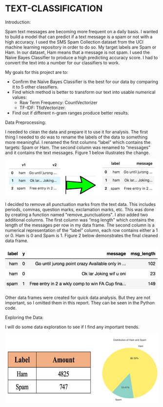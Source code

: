 # TEXT-CLASSIFICATION


Introduction:

Spam text messages are becoming more frequent on a daily basis. I wanted to build a model that can predict if a text message is a spam or not with a high accuracy. I used the SMS Spam Collection dataset from the UCI machine learning repository in order to do so. My target labels are Spam or Ham. In our dataset, Ham means that a message is not spam. I used the Naïve Bayes Classifier to produce a high predicting accuracy score. I had to convert the text into a number for our classifiers to work. 

My goals for this project are to:

*	Confirm the Naïve Bayes Classifier is the best for our data by comparing it to 5 other classifiers.
*	Find which method is better to transform our text into usable numerical values:
    * Raw Term Frequency: CountVectorizer
    * TF-IDF: TfidVectorizer.
*	Find out if different n-gram ranges produce better results.


Data Preprocessing:

I needed to clean the data and prepare it to use it for analysis. The first thing I needed to do was to rename the labels of the data to something more meaningful. I renamed the first columns “label” which contains the targets: Spam or Ham. The second column was renamed to “messages” and it contains the text messages. Figure 1 below illustrates the change.

![Figure 1](Figure1.png)

I decided to remove all punctuation marks from the text data. This includes periods, commas, question marks, exclamation marks, etc. This was done by creating a function named "remove_punctuations". I also added two additional columns. The first column was “msg length” which contains the length of the messages per row in my data frame. The second column is a numerical representation of the “label” column, each row contains either a 1 or 0. Ham is 0 and Spam is 1. Figure 2 below demonstrates the final cleaned data frame.

![Figure 2](Figure2.png)

Other data frames were created for quick data analysis. But they are not important, so I omitted them in this report. They can be seen in the Python code.

Exploring the Data:

I will do some data exploration to see if I find any important trends.

![Figure 3](Figure3.png)
